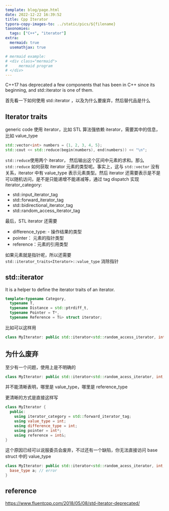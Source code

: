 ```yaml
---
template: blog/page.html
date: 2022-12-22 16:39:52
title: Cpp Iterator
typora-copy-images-to: ../static/pics/${filename}
taxonomies:
  tags: ["C++", "iterator"]
extra:
  mermaid: true
  usemathjax: true

# mermaid example: 
# <div class="mermaid">
#     mermaid program
# </div>
---
```


C++17 has deprecated a few components that has been in C++ since its beginning, and std::iterator is one of them.

首先看一下如何使用 std::iterator ，以及为什么要废弃，然后替代品是什么

## Iterator traits

generic code 使用 iterator，比如 STL 算法强依赖 iterator，需要其中的信息，比如 value_type

```cpp
std::vector<int> numbers = {1, 2, 3, 4, 5};
std::cout << std::reduce(begin(numbers), end(numbers)) << "\n";
```

`std::reduce`使用两个 iterator， 然后输出这个区间中元素的求和。那么 `std::reduce` 如何获取 iterator 元素的类型呢。事实上，这与 `std::vector` 没有关系，iterator 中有 value_type 表示元素类型。然后 iterator 还需要表示是不是可以随机访问，是不是只能递增不能递减等，通过 tag dispatch 实现 iterator_category:

- std::input_iterator_tag
- std::forward_iterator_tag
- std::bidirectional_iterator_tag
- std::random_access_iterator_tag

最后，STL iterator 还需要

- difference_type: - 操作结果的类型
- pointer： 元素的指针类型
- reference：元素的引用类型

如果元素就是指针呢，所以还需要 `std::iterator_traits<Iterator>::value_type` 消除指针

## std::iterator

It is a helper to define the iterator traits of an iterator.
```cpp
template<typename Category,
  typename T,
  typename Distance = std::ptrdiff_t,
  typename Pointer = T*,
  typename Reference = T&> struct iterator;
```

比如可以这样用

```cpp
class MyIterator: public std::iterator<std::random_access_iterator, int> {}
```

## 为什么废弃
至少有一个问题，使用上是不明确的

```cpp
class MyIterator: public std::iterator<std::random_acess_iterator, int, int, int*, int&> {}
```
并不能清晰表明，哪里是 value_type，哪里是 reference_type

更清晰的方式是直接这样写

```cpp
class MyIterator {
  public:
    using iterator_category = std::forward_iterator_tag;
    using value_type = int;
    using difference_type = int;
    using pointer = int*;
    using reference = int&;
}
```

这个原因已经可以说服委员会废弃，不过还有一个缺陷，你无法直接访问 base struct 中的 value_type

```cpp
class MyIterator: public std::iterator<std::random_acess_iterator, int, int, int*, int&> {
  base_type a; // error
}
```

## reference

https://www.fluentcpp.com/2018/05/08/std-iterator-deprecated/

